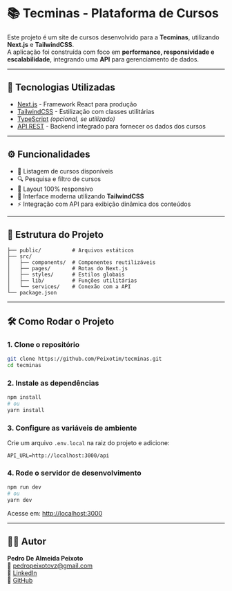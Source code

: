 # 📚 Tecminas - Plataforma de Cursos

Este projeto é um site de cursos desenvolvido para a **Tecminas**, utilizando **Next.js** e **TailwindCSS**.  
A aplicação foi construída com foco em **performance, responsividade e escalabilidade**, integrando uma **API** para gerenciamento de dados.

---

## 🚀 Tecnologias Utilizadas

- [Next.js](https://nextjs.org/) - Framework React para produção
- [TailwindCSS](https://tailwindcss.com/) - Estilização com classes utilitárias
- [TypeScript](https://www.typescriptlang.org/) _(opcional, se utilizado)_
- [API REST](#) - Backend integrado para fornecer os dados dos cursos

---

## ⚙️ Funcionalidades

- 📑 Listagem de cursos disponíveis
- 🔍 Pesquisa e filtro de cursos
- 📱 Layout 100% responsivo
- 🎨 Interface moderna utilizando **TailwindCSS**
- ⚡ Integração com API para exibição dinâmica dos conteúdos

---

## 📂 Estrutura do Projeto

```
├── public/          # Arquivos estáticos
├── src/
│   ├── components/  # Componentes reutilizáveis
│   ├── pages/       # Rotas do Next.js
│   ├── styles/      # Estilos globais
│   ├── lib/         # Funções utilitárias
│   └── services/    # Conexão com a API
└── package.json
```

---

## 🛠️ Como Rodar o Projeto

### 1. Clone o repositório

```bash
git clone https://github.com/Peixotim/tecminas.git
cd tecminas
```

### 2. Instale as dependências

```bash
npm install
# ou
yarn install
```

### 3. Configure as variáveis de ambiente

Crie um arquivo `.env.local` na raiz do projeto e adicione:

```
API_URL=http://localhost:3000/api
```

### 4. Rode o servidor de desenvolvimento

```bash
npm run dev
# ou
yarn dev
```

Acesse em: [http://localhost:3000](http://localhost:3000)

---

## 👨‍💻 Autor

**Pedro De Almeida Peixoto**  
📧 [pedropeixotovz@gmail.com](mailto:pedropeixotovz@gmail.com)  
💼 [LinkedIn](https://linkedin.com/in/Peixotim)  
🐙 [GitHub](https://github.com/Peixotim)
